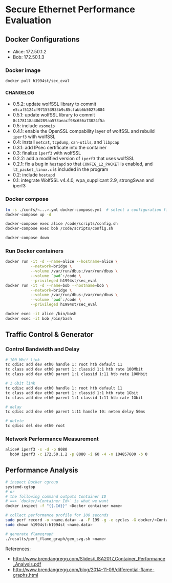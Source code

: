 # Secure Ethernet Performance Evaluation

## Docker Configurations

- Alice: 172.50.1.2
- Bob: 172.50.1.3

### Docker image

```bash
docker pull h1994st/sec_eval
```

#### CHANGELOG

- 0.5.2: update wolfSSL library to commit `e5caf5124cf971553933b9c85cfabb6b5027b884`
- 0.5.1: update wolfSSL library to commit `8c178118a40d289aa573aeacf98c656a73024f5a`
- 0.5: include `vsomeip`
- 0.4.1: enable the OpenSSL compability layer of wolfSSL and rebuild `iperf3` with wolfSSL
- 0.4: install `netcat`, `tcpdump`, `can-utils`, and `libpcap`
- 0.3.1: add IPsec certificate into the container
- 0.3: finalize `iperf3` with wolfSSL
- 0.2.2: add a modified version of `iperf3` that uses wolfSSL
- 0.2.1: fix a bug in `hostapd` so that `CONFIG_L2_PACKET` is enabled, and `l2_packet_linux.c` is included in the program
- 0.2: include `hostapd`
- 0.1: integrate WolfSSL v4.4.0, wpa_supplicant 2.9, strongSwan and iperf3

### Docker compose

```bash
ln -s ./confs/<...>.yml docker-compose.yml  # select a configuration file
docker-compose up -d

docker-compose exec alice /code/scripts/config.sh
docker-compose exec bob /code/scripts/config.sh

docker-compose down
```

### Run Docker containers

```bash
docker run -it -d --name=alice --hostname=alice \
           --network=bridge \
           --volume /var/run/dbus:/var/run/dbus \
           --volume `pwd`:/code \
           --privileged h1994st/sec_eval
docker run -it -d --name=bob --hostname=bob \
           --network=bridge \
           --volume /var/run/dbus:/var/run/dbus \
           --volume `pwd`:/code \
           --privileged h1994st/sec_eval

docker exec -it alice /bin/bash
docker exec -it bob /bin/bash
```

## Traffic Control & Generator

### Control Bandwidth and Delay

```bash
# 100 Mbit link
tc qdisc add dev eth0 handle 1: root htb default 11
tc class add dev eth0 parent 1: classid 1:1 htb rate 100Mbit
tc class add dev eth0 parent 1:1 classid 1:11 htb rate 100Mbit

# 1 Gbit link
tc qdisc add dev eth0 handle 1: root htb default 11
tc class add dev eth0 parent 1: classid 1:1 htb rate 1Gbit
tc class add dev eth0 parent 1:1 classid 1:11 htb rate 1Gbit

# delay
tc qdisc add dev eth0 parent 1:11 handle 10: netem delay 50ms

# delete
tc qdisc del dev eth0 root
```

### Network Performance Measurement

```bash
alice# iperf3 -s -d -p 8080
  bob# iperf3 -c 172.50.1.2 -p 8080 -i 60 -4 -n 104857600 -b 0
```

## Performance Analysis

```bash
# inspect Docker cgroup
systemd-cgtop
# or
# the following command outputs Container ID
# ==> `docker/<Container Id>` is what we want
docker inspect -f "{{.Id}}" <Docker container name>

# collect performance profile for 100 seconds
sudo perf record -o <name.data> -a -F 199 -g -e cycles -G docker/<Container Id> -- sleep 100
sudo chown h1994st:h1994st <name.data>

# generate flamegraph
./results/perf_flame_graph/gen_svg.sh <name>
```

References:

- <http://www.brendangregg.com/Slides/LISA2017_Container_Performance_Analysis.pdf>
- <http://www.brendangregg.com/blog/2014-11-09/differential-flame-graphs.html>
